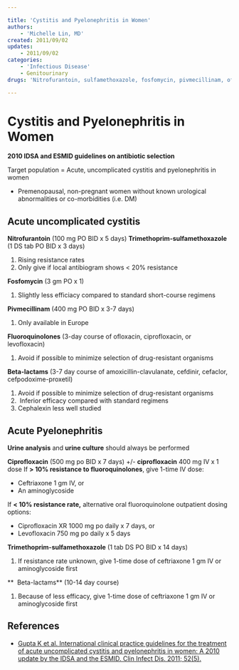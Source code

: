 ```yaml
---

title: 'Cystitis and Pyelonephritis in Women'
authors:
    - 'Michelle Lin, MD'
created: 2011/09/02
updates:
    - 2011/09/02
categories:
    - 'Infectious Disease'
    - Genitourinary
drugs: 'Nitrofurantoin, sulfamethoxazole, fosfomycin, pivmecillinam, ofloxacin, ciprofloxacin, levofloxacin, amoxicillin-clavulanate, cefdinir, cefaclor, cefpodoxime-proxetil, Trimethoprim-sulfamethoxazole'

---
```





# Cystitis and Pyelonephritis in Women

**2010 IDSA and ESMID guidelines on antibiotic selection**

Target population = Acute, uncomplicated cystitis and pyelonephritis in women 

-   Premenopausal, non-pregnant women without known urological abnormalities or co-morbidities (i.e. DM)

## Acute uncomplicated cystitis

**<span class="drug">Nitrofurantoin</span>** (100 mg PO BID x 5 days)
**<span class="drug">Trimethoprim</span>-sulfamethoxazole** (1 DS tab PO BID x 3 days)
1.  Rising resistance rates 
2.  Only give if local antibiogram shows &lt; 20% resistance

**<span class="drug">Fosfomycin</span>** (3 gm PO x 1) 
1.  Slightly less efficiacy compared to standard short-course regimens 

**<span class="drug">Pivmecillinam</span>** (400 mg PO BID x 3-7 days) 
1.  Only available in Europe

**<span class="drug">Fluoroquinolones</span>** (3-day course of ofloxacin, ciprofloxacin, or levofloxacin) 
1.  Avoid if possible to minimize selection of drug-resistant organisms

**Beta-lactams** (3-7 day course of <span class="drug">amoxicillin</span>-clavulanate, <span class="drug">cefdinir</span>, <span class="drug">cefaclor</span>, <span class="drug">cefpodoxime</span>-proxetil) 
1.  Avoid if possible to minimize selection of drug-resistant organisms
2.   Inferior efficacy compared with standard regimens
3.  <span class="drug">Cephalexin</span> less well studied

## Acute Pyelonephritis

**Urine analysis** and **urine culture** should always be performed 

**<span class="drug">Ciprofloxacin</span>** (500 mg po BID x 7 days) +/- **<span class="drug">ciprofloxacin</span>** 400 mg IV x 1 dose
If **&gt; 10% resistance to fluoroquinolones**, give 1-time IV dose:
-   <span class="drug">Ceftriaxone</span> 1 gm IV, or 
-   An aminoglycoside  

If **&lt; 10% resistance rate,** alternative oral fluoroquinolone outpatient dosing options: 
-   <span class="drug">Ciprofloxacin</span> XR 1000 mg po daily x 7 days, or
-   <span class="drug">Levofloxacin</span> 750 mg po daily x 5 days 

**<span class="drug">Trimethoprim</span>-sulfamethoxazole** (1 tab DS PO BID x 14 days) 
1.  If resistance rate unknown, give 1-time dose of <span class="drug">ceftriaxone</span> 1 gm IV or aminoglycoside first

**  Beta-lactams** (10-14 day course) 
1.  Because of less efficacy, give 1-time dose of <span class="drug">ceftriaxone</span> 1 gm IV or aminoglycoside first 

## References

-   [Gupta K et al. International clinical practice guidelines for the treatment of acute uncomplicated cystitis and pyelonephritis in women: A 2010 update by the IDSA and the ESMID. Clin Infect Dis. 2011; 52(5).](https://www.ncbi.nlm.nih.gov/pubmed/10589881)
